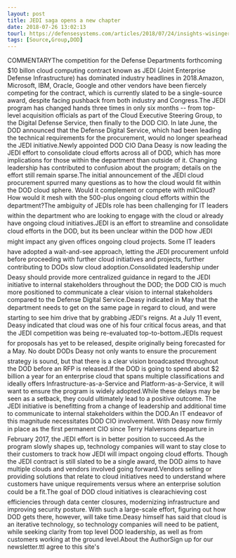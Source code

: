 ```yaml
---
layout: post
title: JEDI saga opens a new chapter
date: 2018-07-26 13:02:13
tourl: https://defensesystems.com/articles/2018/07/24/insights-wisinger-jedi-implications.aspx
tags: [Source,Group,DOD]
---
```

COMMENTARYThe competition for the Defense Departments forthcoming $10 billon cloud computing contract known as JEDI (Joint Enterprise Defense Infrastructure) has dominated industry headlines in 2018.Amazon, Microsoft, IBM, Oracle, Google and other vendors have been fiercely competing for the contract, which is currently slated to be a single-source award, despite facing pushback from both industry and Congress.The JEDI program has changed hands three times in only six months -- from top-level acquisition officials as part of the Cloud Executive Steering Group, to the Digital Defense Service, then finally to the DOD CIO. In late June, the DOD announced that the Defense Digital Service, which had been leading the technical requirements for the procurement, would no longer spearhead the JEDI initiative.Newly appointed DOD CIO Dana Deasy is now leading the JEDI effort to consolidate cloud efforts across all of DOD, which has more implications for those within the department than outside of it. Changing leadership has contributed to confusion about the program; details on the effort still remain sparse.The initial announcement of the JEDI cloud procurement spurred many questions as to how the cloud would fit within the DOD cloud sphere. Would it complement or compete with milCloud? How would it mesh with the 500-plus ongoing cloud efforts within the department?The ambiguity of JEDIs role has been challenging for IT leaders within the department who are looking to engage with the cloud or already have ongoing cloud initiatives.JEDI is an effort to streamline and consolidate cloud efforts in the DOD, but its been unclear within the DOD how JEDI might impact any given offices ongoing cloud projects. Some IT leaders have adopted a wait-and-see approach, letting the JEDI procurement unfold before proceeding with further cloud initiatives and projects, further contributing to DODs slow cloud adoption.Consolidated leadership under Deasy should provide more centralized guidance in regard to the JEDI initiative to internal stakeholders throughout the DOD; the DOD CIO is much more positioned to communicate a clear vision to internal stakeholders compared to the Defense Digital Service.Deasy indicated in May that the department needs to get on the same page in regard to cloud, and were starting to see him drive that by grabbing JEDI's reigns. At a July 11 event, Deasy indicated that cloud was one of his four critical focus areas, and that the JEDI competition was being re-evaluated top-to-bottom.JEDIs request for proposals has yet to be released, despite originally being forecasted for a May. No doubt DODs Deasy not only wants to ensure the procurement strategy is sound, but that there is a clear vision broadcasted throughout the DOD before an RFP is released.If the DOD is going to spend about $2 billion a year for an enterprise cloud that spans multiple classifications and ideally offers Infrastructure-as-a-Service and Platform-as-a-Service, it will want to ensure the program is widely adopted.While these delays may be seen as a setback, they could ultimately lead to a positive outcome. The JEDI initiative is benefitting from a change of leadership and additional time to communicate to internal stakeholders within the DOD.An IT endeavor of this magnitude necessitates DOD CIO involvement. With Deasy now firmly in place as the first permanent CIO since Terry Halversons departure in February 2017, the JEDI effort is in better position to succeed.As the program slowly shapes up, technology companies will want to stay close to their customers to track how JEDI will impact ongoing cloud efforts. Though the JEDI contract is still slated to be a single award, the DOD aims to have multiple clouds and vendors involved going forward.Vendors selling or providing solutions that relate to cloud initiatives need to understand where customers have unique requirements versus where an enterprise solution could be a fit.The goal of DOD cloud initiatives is clearachieving cost efficiencies through data center closures, modernizing infrastructure and improving security posture. With such a large-scale effort, figuring out how DOD gets there, however, will take time.Deasy himself has said that cloud is an iterative technology, so technology companies will need to be patient, while seeking clarity from top level DOD leadership, as well as from customers working at the ground level.About the AuthorSign up for our newsletter.ttI agree to this site's 